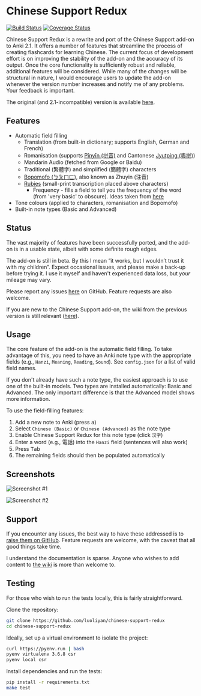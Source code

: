# Chinese Support Redux

[![Build Status](https://travis-ci.org/luoliyan/chinese-support-redux.svg?branch=master)](https://travis-ci.org/luoliyan/chinese-support-redux) [![Coverage Status](https://coveralls.io/repos/github/luoliyan/chinese-support-redux/badge.svg?branch=master)](https://coveralls.io/github/luoliyan/chinese-support-redux?branch=master)

Chinese Support Redux is a rewrite and port of the Chinese Support add-on to Anki 2.1. It offers a number of features that streamline the process of creating flashcards for learning Chinese. The current focus of development effort is on improving the stability of the add-on and the accuracy of its output. Once the core functionality is sufficiently robust and reliable, additional features will be considered. While many of the changes will be structural in nature, I would encourage users to update the add-on whenever the version number increases and notify me of any problems. Your feedback is important.

The original (and 2.1-incompatible) version is available [here](https://github.com/ttempe/chinese-support-addon).

## Features

- Automatic field filling
  - Translation (from built-in dictionary; supports English, German and French)
  - Romanisation (supports [Pīnyīn (拼音)](https://en.wikipedia.org/wiki/Pinyin) and Cantonese [Jyutping (粵拼)](https://en.wikipedia.org/wiki/Jyutping))
  - Mandarin Audio (fetched from Google or Baidu)
  - Traditional (繁體字) and simplified (簡體字) characters
  - [Bopomofo (ㄅㄆㄇㄈ)](https://en.wikipedia.org/wiki/Bopomofo), also known as Zhuyin (注音)
  - [Rubies](https://www.w3schools.com/tags/tag_ruby.asp) (small-print transcription placed above characters)
    - Frequency - fills a field to tell you the frequency of the word (from 'very basic' to obscure). Ideas taken from [here](https://github.com/ernop/anki-chinese-word-frequency)
- Tone colours (applied to characters, romanisation and Bopomofo)
- Built-in note types (Basic and Advanced)

## Status

The vast majority of features have been successfully ported, and the add-on is in a usable state, albeit with some definite rough edges.

The add-on is still in beta. By this I mean “it works, but I wouldn’t trust it with my children”. Expect occasional issues, and please make a back-up before trying it. I use it myself and haven't experienced data loss, but _your_ mileage may vary.

Please report any issues [here](https://github.com/luoliyan/chinese-support-redux/issues) on GitHub. Feature requests are also welcome.

If you are new to the Chinese Support add-on, the wiki from the previous version is still relevant ([here](https://github.com/ttempe/chinese-support-addon/wiki)).

## Usage

The core feature of the add-on is the automatic field filling. To take advantage of this, you need to have an Anki note type with the appropriate fields (e.g., `Hanzi`, `Meaning`, `Reading`, `Sound`). See `config.json` for a list of valid field names.

If you don't already have such a note type, the easiest approach is to use one of the built-in models. Two types are installed automatically: Basic and Advanced. The only important difference is that the Advanced model shows more information.

To use the field-filling features:

1. Add a new note to Anki (press <kbd>a</kbd>)
2. Select `Chinese (Basic)` or `Chinese (Advanced)` as the note type
3. Enable Chinese Support Redux for this note type (click `汉字`)
4. Enter a word (e.g., 電話) into the `Hanzi` field (sentences will also work)
5. Press <kbd>Tab</kbd>
6. The remaining fields should then be populated automatically

## Screenshots

![Screenshot #1](https://raw.githubusercontent.com/luoliyan/chinese-support/master/screenshots/add-card.png)

![Screenshot #2](https://raw.githubusercontent.com/luoliyan/chinese-support/master/screenshots/view-card.png)

## Support

If you encounter any issues, the best way to have these addressed is to [raise them on GitHub](https://github.com/luoliyan/chinese-support-redux/issues). Feature requests are welcome, with the caveat that all good things take time.

I understand the documentation is sparse. Anyone who wishes to add content to [the wiki](https://github.com/luoliyan/chinese-support-redux/wiki) is more than welcome to.

## Testing

For those who wish to run the tests locally, this is fairly straightforward.

Clone the repository:

```sh
git clone https://github.com/luoliyan/chinese-support-redux
cd chinese-support-redux
```

Ideally, set up a virtual environment to isolate the project:

```sh
curl https://pyenv.run | bash
pyenv virtualenv 3.6.8 csr
pyenv local csr
```

Install dependencies and run the tests:

```sh
pip install -r requirements.txt
make test
```

